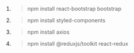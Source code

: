 1. > npm install react-bootstrap bootstrap
2. > npm install styled-components
3. > npm install axios
4. > npm install @reduxjs/toolkit react-redux